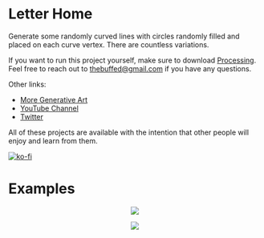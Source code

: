 # Letter Home

Generate some randomly curved lines with circles randomly filled and placed on each curve vertex. There are countless variations.

If you want to run this project yourself, make sure to download [Processing](processing.org). Feel free to reach out to thebuffed@gmail.com if you have any questions.

Other links:
- [More Generative Art](https://github.com/erdavids/Generative-Art)
- [YouTube Channel](https://www.youtube.com/channel/UCUrmX3SvpPerq-KAfGBrgGQ)
- [Twitter](https://twitter.com/TheBuffED)

All of these projects are available with the intention that other people will enjoy and learn from them. 

[![ko-fi](https://www.ko-fi.com/img/githubbutton_sm.svg)](https://ko-fi.com/A0A6YGXL)

# Examples

<p align="center"><img src="https://github.com/erdavids/Oblong/blob/master/Examples/Oblong-25-520.png"></p>

<p align="center"><img src="https://github.com/erdavids/Oblong/blob/master/Examples/Website/Oblong-100-143.png"></p>


